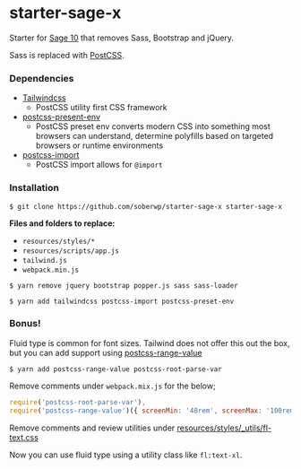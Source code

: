 # starter-sage-x

Starter for [Sage 10](https://github.com/roots/sage/tree/10.0.0-dev) that removes Sass, Bootstrap and jQuery.

Sass is replaced with [PostCSS](https://postcss.org/). 

### Dependencies

* [Tailwindcss](https://tailwindcss.com/)
  * PostCSS utility first CSS framework
* [postcss-present-env](https://preset-env.cssdb.org/)
  * PostCSS preset env converts modern CSS into something most browsers can understand, determine polyfills based on targeted browsers or runtime environments
* [postcss-import](https://github.com/postcss/postcss-import)
  * PostCSS import allows for `@import`

### Installation

```shell
$ git clone https://github.com/soberwp/starter-sage-x starter-sage-x
```

**Files and folders to replace:**
  * `resources/styles/*`
  * `resources/scripts/app.js`
  * `tailwind.js`
  * `webpack.min.js`

```shell
$ yarn remove jquery bootstrap popper.js sass sass-loader
```

```shell
$ yarn add tailwindcss postcss-import postcss-preset-env
```

### Bonus!

Fluid type is common for font sizes. Tailwind does not offer this out the box, but you can add support using [postcss-range-value](https://github.com/soberwp/postcss-range-value)

```shell
$ yarn add postcss-range-value postcss-root-parse-var
```

Remove comments under `webpack.mix.js` for the below;
```js
require('postcss-root-parse-var'),
require('postcss-range-value')({ screenMin: '48rem', screenMax: '100rem' }),
```

Remove comments and review utilities under [resources/styles/_utils/fl-text.css](https://github.com/soberwp/starter-sage-x/blob/master/resources/styles/_utils/fl-text.css)

Now you can use fluid type using a utility class like `fl:text-xl`.
